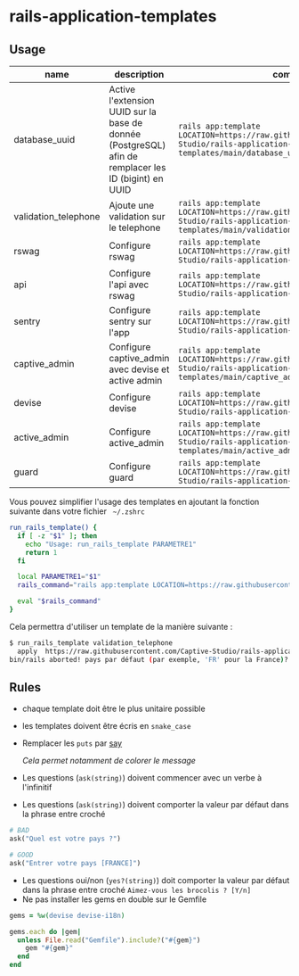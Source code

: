 # rails-application-templates

## Usage

| name | description  | command  |
|------|--------------|----------|
| database_uuid | Active l'extension UUID sur la base de donnée (PostgreSQL) afin de remplacer les ID (bigint) en UUID | `rails app:template LOCATION=https://raw.githubusercontent.com/Captive-Studio/rails-application-templates/main/database_uuid.rb` |
| validation_telephone | Ajoute une validation sur le telephone | `rails app:template LOCATION=https://raw.githubusercontent.com/Captive-Studio/rails-application-templates/main/validation_telephone.rb` |
| rswag | Configure rswag | `rails app:template LOCATION=https://raw.githubusercontent.com/Captive-Studio/rails-application-templates/main/rswag.rb` |
| api | Configure l'api avec rswag | `rails app:template LOCATION=https://raw.githubusercontent.com/Captive-Studio/rails-application-templates/main/api.rb` |
| sentry | Configure sentry sur l'app | `rails app:template LOCATION=https://raw.githubusercontent.com/Captive-Studio/rails-application-templates/main/sentry.rb` |
| captive_admin | Configure captive_admin avec devise et active admin | `rails app:template LOCATION=https://raw.githubusercontent.com/Captive-Studio/rails-application-templates/main/captive_admin.rb` |
| devise | Configure devise| `rails app:template LOCATION=https://raw.githubusercontent.com/Captive-Studio/rails-application-templates/main/devise.rb` |
| active_admin | Configure active_admin| `rails app:template LOCATION=https://raw.githubusercontent.com/Captive-Studio/rails-application-templates/main/active_admin.rb` |
| guard | Configure guard| `rails app:template LOCATION=https://raw.githubusercontent.com/Captive-Studio/rails-application-templates/main/guard.rb` |

Vous pouvez simplifier l'usage des templates en ajoutant la fonction suivante dans votre fichier ` ~/.zshrc`

```bash
run_rails_template() {
  if [ -z "$1" ]; then
    echo "Usage: run_rails_template PARAMETRE1"
    return 1
  fi

  local PARAMETRE1="$1"
  rails_command="rails app:template LOCATION=https://raw.githubusercontent.com/Captive-Studio/rails-application-templates/main/${PARAMETRE1}.rb"

  eval "$rails_command"
}
```

Cela permettra d'utiliser un template de la manière suivante : 

```bash
$ run_rails_template validation_telephone
  apply  https://raw.githubusercontent.com/Captive-Studio/rails-application-templates/main/validation_telephone.rb
bin/rails aborted! pays par défaut (par exemple, 'FR' pour la France)? 
```

## Rules

- chaque template doit être le plus unitaire possible
- les templates doivent être écris en `snake_case`
- Remplacer les `puts` par [say](https://www.rubydoc.info/github/wycats/thor/Thor%2FShell%2FBasic:say)

  *Cela permet notamment de colorer le message*
- Les questions (`ask(string)`) doivent commencer avec un verbe à l'infinitif
- Les questions (`ask(string)`) doivent comporter la valeur par défaut dans la phrase entre croché
```ruby
# BAD
ask("Quel est votre pays ?")

# GOOD
ask("Entrer votre pays [FRANCE]")
```
- Les questions oui/non (`yes?(string)`) doit comporter la valeur par défaut dans la phrase entre croché
  `Aimez-vous les brocolis ? [Y/n]`
- Ne pas installer les gems en double sur le Gemfile
```ruby
gems = %w(devise devise-i18n)

gems.each do |gem|
  unless File.read("Gemfile").include?("#{gem}")
    gem "#{gem}"
  end
end
```

